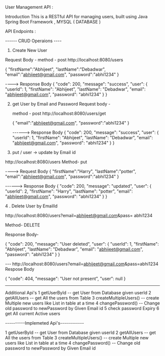  User Management API :


Introduction
This is a RESTful API for managing users, built using Java Spring Boot Framework , MYSQL ( DATABASE )


API Endpoints :

------ CRUD Operaions ----
1.  Create New User

   Request Body - 
   method - post 
   http://localhost:8080/users

   {
    "firstName":"Abhijeet",
    "lastName":"Debadwar",
    "email":"abhijeet@gmail.com",
    "password":"abhi1234"
   }

   ----> Response Body 
   {
    "code": 200,
    "message": "success",
    "user": {
        "userId": 1,
        "firstName": "Abhijeet",
        "lastName": "Debadwar",
        "email": "abhijeet@gmail.com",
        "password": "abhi1234"
    }
}


2.   get User by Email and Password
     Request body -
     
     method - post 
     http://localhost:8080/users/get

     {
        "email":"abhijeet@gmail.com",
        "password":"abhi1234"
     }


     ------> Response Body
     {
    "code": 200,
    "message": "success",
    "user": {
        "userId": 1,
        "firstName": "Abhijeet",
        "lastName": "Debadwar",
        "email": "abhijeet@gmail.com",
        "password": "abhi1234"
    }
  }


     
 3.   put / user  -> update by Email id

http://localhost:8080/users
Method- put

----> Request Body
{
    "firstName":"Harry",
    "lastName":"potter",
    "email":"abhijeet@gmail.com",
    "password":"abhi1234"
}

------> Response Body
{
    "code": 200,
    "message": "updated",
    "user": {
        "userId": 2,
        "firstName": "Harry",
        "lastName": "potter",
        "email": "abhijeet@gmail.com",
        "password": "abhi1234"
    }
}



4 .  Delete  User by EmailId

http://localhost:8080/users?email=abhijeet@gmail.com&pass= abhi1234

Method- DELETE

Response Body-

{
    "code": 200,
    "message": "User deleted",
    "user": {
        "userId": 1,
        "firstName": "Abhijeet",
        "lastName": "Debadwar",
        "email": "abhijeet@gmail.com",
        "password": "abhi1234"
    }
}


--- http://localhost:8080/users?email=abhijeet@gmail.com&pass=abhi1234
Respose Body 

{
    "code": 404,
    "message": "User not present",
    "user": null
}
    


-------------------------------------------------------------------------------


Additional Api's
1  getUserById   --  get User from Database given userId
2   getAllUsers  --    get All the users from Table
3   createMultipleUsers()  --  create Multiple new users like List in table at a time
4   changePassword() --  Change old password to newPassword by Given Email id
5   check password Expiry
6  get All current Active users



----------Implemeted Api's------------

1  getUserById   --  get User from Database given userId
2   getAllUsers  --    get All the users from Table
3   createMultipleUsers()  --  create Multiple new users like List in table at a time
4   changePassword() --  Change old password to newPassword by Given Email id



